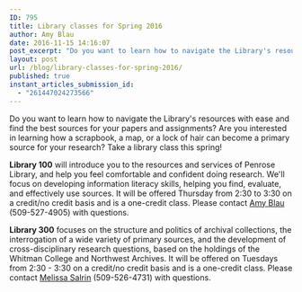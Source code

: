```yaml
---
ID: 795
title: Library classes for Spring 2016
author: Amy Blau
date: 2016-11-15 14:16:07
post_excerpt: "Do you want to learn how to navigate the Library's resources with ease and find the best sources for your papers and assignments? Are you interested in learning how a scrapbook, a map, or a lock of hair can become a primary source for your research? Take a library class this spring!"
layout: post
url: /blog/library-classes-for-spring-2016/
published: true
instant_articles_submission_id:
  - "261447024273566"
---
```

Do you want to learn how to navigate the Library's resources with ease and find the best sources for your papers and assignments? Are you interested in learning how a scrapbook, a map, or a lock of hair can become a primary source for your research? Take a library class this spring!

<strong>Library 100</strong> will introduce you to the resources and services of Penrose Library, and help you feel comfortable and confident doing research. We'll focus on developing information literacy skills, helping you find, evaluate, and effectively use sources. It will be offered Thursday from 2:30 to 3:30 on a credit/no credit basis and is a one-credit class. Please contact <a href="mailto:blauar@whitman.edu">Amy Blau</a> (509-527-4905) with questions.

<strong>Library 300</strong> focuses on the structure and politics of archival collections, the interrogation of a wide variety of primary sources, and the development of cross-disciplinary research questions, based on the holdings of the Whitman College and Northwest Archives. It will be offered on Tuesdays from 2:30 - 3:30 on a credit/no credit basis and is a one-credit class. Please contact <a href="mailto:salrinmm@whitman.edu">Melissa Salrin</a> (509-526-4731) with questions.